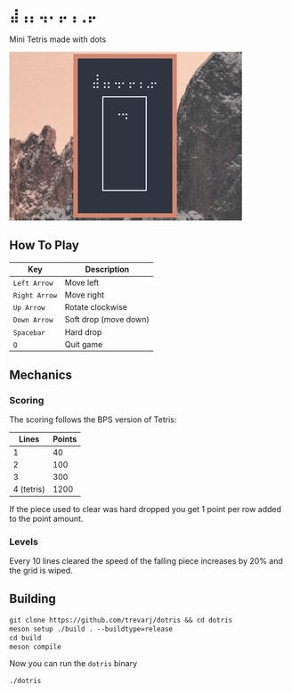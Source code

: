 # `⣼⢠⡄⢤⠄⡤⢠⢀⡤`

Mini Tetris made with dots

![gameplay](./dotris.gif)

## How To Play

Key           | Description
---           | ---
`Left Arrow`  | Move left
`Right Arrow` | Move right
`Up Arrow`    | Rotate clockwise
`Down Arrow`  | Soft drop (move down)
`Spacebar`    | Hard drop
`Q`           | Quit game

## Mechanics

### Scoring

The scoring follows the BPS version of Tetris:

Lines      | Points
---        | ---
1          | 40
2          | 100
3          | 300
4 (tetris) | 1200

If the piece used to clear was hard dropped you get 1 point per row added to the point amount.

### Levels

Every 10 lines cleared the speed of the falling piece increases by 20% and the grid is wiped.

## Building

```
git clone https://github.com/trevarj/dotris && cd dotris
meson setup ./build . --buildtype=release
cd build
meson compile
```

Now you can run the `dotris` binary

```
./dotris
```

